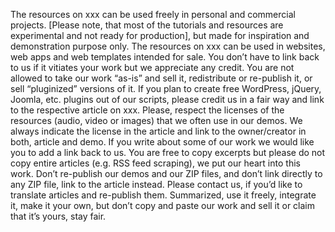 The resources on xxx can be used freely in personal and commercial projects.
 [Please note, that most of the tutorials and resources are experimental and not ready for production],
 but made for inspiration and demonstration purpose only. The resources on xxx can be used in websites,
 web apps and web templates intended for sale. You don’t have to link back to us if it vitiates your work but we appreciate any credit.
 You are not allowed to take our work “as-is” and sell it, redistribute or re-publish it, or sell “pluginized” versions of it. 
If you plan to create free WordPress, jQuery, Joomla, etc. plugins out of our scripts, please credit us in a fair way and link to the respective article on xxx. Please, respect the licenses of the resources (audio, video or images) that we often use in our demos. We always indicate the license in the article and link to the owner/creator in both, article and demo. If you write about some of our work we would like you to add a link back to us. You are free to copy excerpts but please do not copy entire articles (e.g. RSS feed scraping), we put our heart into this work. Don’t re-publish our demos and our ZIP files, and don’t link directly to any ZIP file, link to the article instead. Please contact us, if you’d like to translate articles and re-publish them. Summarized, use it freely, integrate it, make it your own, but don’t copy and paste our work and sell it or claim that it’s yours, stay fair.
